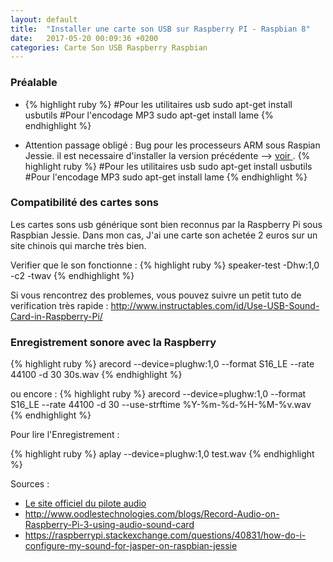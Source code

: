 ```yaml
---
layout: default
title:  "Installer une carte son USB sur Raspberry PI - Raspbian 8"
date:   2017-05-20 00:09:36 +0200
categories: Carte Son USB Raspberry Raspbian
---
```


<h3>Préalable</h3>

<ul>
<li>

{% highlight ruby %}
#Pour les utilitaires usb
sudo apt-get install usbutils
#Pour l'encodage MP3
sudo apt-get install lame
{% endhighlight %}

</li>

<li> Attention passage obligé : Bug pour les processeurs ARM sous Raspian Jessie. il est necessaire d'installer la version précédente --> <a href ="http://stackoverflow.com/questions/24629915/multiple-files-created-by-arecord" target="_blanck">voir </a> . 
{% highlight ruby %}
#Pour les utilitaires usb
sudo apt-get install usbutils
#Pour l'encodage MP3
sudo apt-get install lame
{% endhighlight %}


</li>


</ul>


<h3>Compatibilité des cartes sons</h3>
Les cartes sons usb générique sont bien reconnus par la Raspberry Pi sous Raspbian Jessie. 
Dans mon cas, J'ai une carte son achetée 2 euros sur un site chinois qui marche très bien.

Verifier que le son fonctionne : 
{% highlight ruby %}
speaker-test -Dhw:1,0 -c2 -twav
{% endhighlight %}



Si vous rencontrez des problemes, vous pouvez suivre un petit tuto de verification très rapide : 
<a href="http://www.instructables.com/id/Use-USB-Sound-Card-in-Raspberry-Pi/" target="_blanck">http://www.instructables.com/id/Use-USB-Sound-Card-in-Raspberry-Pi/</a>




<h3>Enregistrement sonore avec la Raspberry</h3>

{% highlight ruby %}
arecord --device=plughw:1,0 --format S16_LE --rate 44100 -d 30 30s.wav
{% endhighlight %}


ou encore : 
{% highlight ruby %}
arecord --device=plughw:1,0 --format S16_LE --rate 44100 -d 30 --use-strftime %Y-%m-%d-%H-%M-%v.wav
{% endhighlight %}

Pour lire l'Enregistrement :

{% highlight ruby %}
aplay --device=plughw:1,0 test.wav
{% endhighlight %}



Sources :

<ul>
    <li>
    <a href="http://www.alsa-project.org/main/index.php/Matrix:Module-usb-audio" target="_blanck">Le site officiel du pilote audio</a>
    </li>
    <li>
    <a href="http://www.oodlestechnologies.com/blogs/Record-Audio-on-Raspberry-Pi-3-using-audio-sound-card" target="_blanck">http://www.oodlestechnologies.com/blogs/Record-Audio-on-Raspberry-Pi-3-using-audio-sound-card</a>
    </li>
    <li>
    <a href="https://raspberrypi.stackexchange.com/questions/40831/how-do-i-configure-my-sound-for-jasper-on-raspbian-jessie">https://raspberrypi.stackexchange.com/questions/40831/how-do-i-configure-my-sound-for-jasper-on-raspbian-jessie</a>
    </li>
    
</ul>
